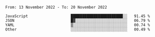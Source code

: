 <!--START_SECTION:waka-->

```text
From: 13 November 2022 - To: 20 November 2022

JavaScript                   ███████████████████████░░   91.45 %
JSON                         █▓░░░░░░░░░░░░░░░░░░░░░░░   06.79 %
YAML                         ▒░░░░░░░░░░░░░░░░░░░░░░░░   00.74 %
Other                        ░░░░░░░░░░░░░░░░░░░░░░░░░   00.49 %
```

<!--END_SECTION:waka-->
